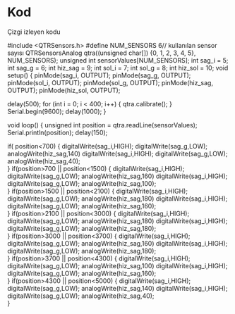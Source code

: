 # Kod
Çizgi izleyen kodu



#include <QTRSensors.h>
#define NUM_SENSORS  6// kullanılan sensor sayısı 
QTRSensorsAnalog qtra((unsigned char[]) {0, 1, 2, 3, 4, 5}, NUM_SENSORS);
unsigned int sensorValues[NUM_SENSORS];
int sag_i = 5;
int sag_g = 6;
int hiz_sag = 9;
int sol_i = 7;
int sol_g = 8;
int hiz_sol = 10;
void setup()
{
  pinMode(sag_i, OUTPUT);
  pinMode(sag_g, OUTPUT);
  pinMode(sol_i, OUTPUT);
  pinMode(sol_g, OUTPUT);
  pinMode(hiz_sag, OUTPUT);
  pinMode(hiz_sol, OUTPUT);

  delay(500);
  for (int i = 0; i < 400; i++)
  {
    qtra.calibrate();
  }
  Serial.begin(9600);
  delay(1000);
}


void loop()
{
  unsigned int position = qtra.readLine(sensorValues);
  Serial.println(position); 
  delay(150);

if( position<700)
{
digitalWrite(sag_i,HIGH);
digitalWrite(sag_g,LOW);
analogWrite(hiz_sag,140)
digitalWrite(sag_i,HIGH);
digitalWrite(sag_g,LOW);
analogWrite(hiz_sag,40);  
}
if(position>700 || position<1500)
{
digitalWrite(sag_i,HIGH);
digitalWrite(sag_g,LOW);
analogWrite(hiz_sag,160)
digitalWrite(sag_i,HIGH);
digitalWrite(sag_g,LOW);
analogWrite(hiz_sag,100);  
}
if(position>1500 || position<2100)
{
digitalWrite(sag_i,HIGH);
digitalWrite(sag_g,LOW);
analogWrite(hiz_sag,180)
digitalWrite(sag_i,HIGH);
digitalWrite(sag_g,LOW);
analogWrite(hiz_sag,160);  
}
if(position>2100 || position<3000)
{
digitalWrite(sag_i,HIGH);
digitalWrite(sag_g,LOW);
analogWrite(hiz_sag,180)
digitalWrite(sag_i,HIGH);
digitalWrite(sag_g,LOW);
analogWrite(hiz_sag,180);  
}
if(position>3000 || position<3700)
{
digitalWrite(sag_i,HIGH);
digitalWrite(sag_g,LOW);
analogWrite(hiz_sag,160)
digitalWrite(sag_i,HIGH);
digitalWrite(sag_g,LOW);
analogWrite(hiz_sag,180);  
}
if(position>3700 || position<4300)
{
digitalWrite(sag_i,HIGH);
digitalWrite(sag_g,LOW);
analogWrite(hiz_sag,100)
digitalWrite(sag_i,HIGH);
digitalWrite(sag_g,LOW);
analogWrite(hiz_sag,160);  
}
if(position>4300 || position<5000)
{
digitalWrite(sag_i,HIGH);
digitalWrite(sag_g,LOW);
analogWrite(hiz_sag,140)
digitalWrite(sag_i,HIGH);
digitalWrite(sag_g,LOW);
analogWrite(hiz_sag,40);  
}

